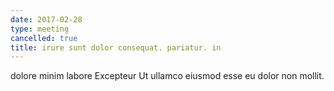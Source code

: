 ```yaml
---
date: 2017-02-28
type: meeting
cancelled: true
title: irure sunt dolor consequat. pariatur. in
---
```

dolore minim labore Excepteur Ut ullamco eiusmod esse eu dolor non mollit.